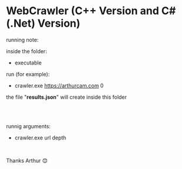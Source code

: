 # WebCrawler (C++ Version and C#(.Net) Version)

running note:


inside the folder: 
* executable

run (for example): 

* crawler.exe https://arthurcam.com 0

the file "<strong>results.json</strong>" will create inside this folder

<br>
<br>

runnig arguments:
* crawler.exe url depth

<br>

Thanks Arthur 😊
